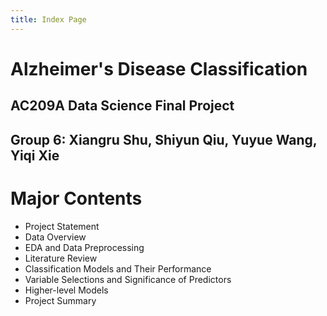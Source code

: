 ```yaml
---
title: Index Page
---
```

# Alzheimer's Disease Classification
## AC209A Data Science Final Project
## Group 6: Xiangru Shu, Shiyun Qiu, Yuyue Wang, Yiqi Xie

# Major Contents
- Project Statement
- Data Overview
- EDA and Data Preprocessing
- Literature Review
- Classification Models and Their Performance
- Variable Selections and Significance of Predictors
- Higher-level Models
- Project Summary
